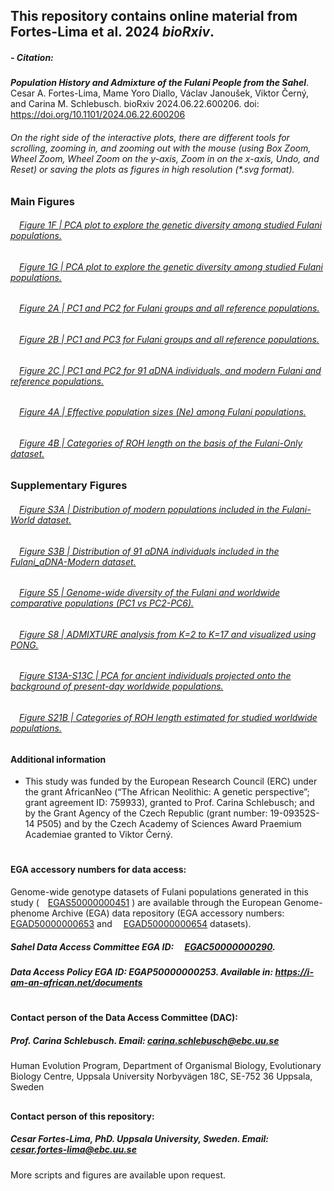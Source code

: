 ## This repository contains online material from Fortes-Lima et al. 2024 ***bioRxiv***.
####
##### - Citation:
***Population History and Admixture of the Fulani People from the Sahel***.
Cesar A. Fortes-Lima, Mame Yoro Diallo, Václav Janoušek, Viktor Černý, and Carina M. Schlebusch. 
bioRxiv 2024.06.22.600206. doi: https://doi.org/10.1101/2024.06.22.600206

###### On the right side of the interactive plots, there are different tools for scrolling, zooming in, and zooming out with the mouse (using Box Zoom, Wheel Zoom, Wheel Zoom on the y-axis, Zoom in on the x-axis, Undo, and Reset) or saving the plots as figures in high resolution (*.svg format). 


### Main Figures
###### &emsp;[Figure 1F | PCA plot to explore the genetic diversity among studied Fulani populations.](https://raw.githack.com/Schlebusch-lab/Sahel_study/main/01-Main_Figures/Main_Figure_1F.html)

###### &emsp;[Figure 1G | PCA plot to explore the genetic diversity among studied Fulani populations.](https://raw.githack.com/Schlebusch-lab/Sahel_study/main/01-Main_Figures/Main_Figure_1G.html)

###### &emsp;[Figure 2A | PC1 and PC2 for Fulani groups and all reference populations.](https://raw.githack.com/Schlebusch-lab/Sahel_study/main/01-Main_Figures/Main_Figure_2A.html)

###### &emsp;[Figure 2B | PC1 and PC3 for Fulani groups and all reference populations.](https://raw.githack.com/Schlebusch-lab/Sahel_study/main/01-Main_Figures/Main_Figure_2B.html)

###### &emsp;[Figure 2C | PC1 and PC2 for 91 aDNA individuals, and modern Fulani and reference populations.](https://raw.githack.com/Schlebusch-lab/Sahel_study/main/01-Main_Figures/Main_Figure_2C.html)

###### &emsp;[Figure 4A | Effective population sizes (Ne) among Fulani populations.](https://raw.githack.com/Schlebusch-lab/Sahel_study/main/01-Main_Figures/Main_Figure_4A.html)

###### &emsp;[Figure 4B | Categories of ROH length on the basis of the Fulani-Only dataset.](https://raw.githack.com/Schlebusch-lab/Sahel_study/main/01-Main_Figures/Main_Figure_4B.html)


### Supplementary Figures

###### &emsp;[Figure S3A | Distribution of modern populations included in the Fulani-World dataset.](https://raw.githack.com/Schlebusch-lab/Sahel_study/main/02-Suppl_Figures/Suppl_Figure_S3A.html)

###### &emsp;[Figure S3B | Distribution of 91 aDNA individuals included in the Fulani_aDNA-Modern dataset.](https://raw.githack.com/Schlebusch-lab/Sahel_study/main/02-Suppl_Figures/Suppl_Figure_S3B.html)

###### &emsp;[Figure S5 | Genome-wide diversity of the Fulani and worldwide comparative populations (PC1 vs PC2-PC6).](https://raw.githack.com/Schlebusch-lab/Sahel_study/main/02-Suppl_Figures/Suppl_Figure_S5.html)

###### &emsp;[Figure S8 | ADMIXTURE analysis from K=2 to K=17 and visualized using PONG.](https://raw.githack.com/Schlebusch-lab/Sahel_study/main/02-Suppl_Figures/Suppl_Figure_S8.pdf)

###### &emsp;[Figure S13A-S13C | PCA for ancient individuals projected onto the background of present-day worldwide populations.](https://raw.githack.com/Schlebusch-lab/Sahel_study/main/02-Suppl_Figures/Suppl_Figure_S11.html)

###### &emsp;[Figure S21B | Categories of ROH length estimated for studied worldwide populations.](https://raw.githack.com/Schlebusch-lab/Sahel_study/main/02-Suppl_Figures/Suppl_Figure_S15B.html)


####
#### Additional information
- This study was funded by the European Research Council (ERC) under the grant AfricanNeo (“The African Neolithic: A genetic perspective”; grant agreement ID: 759933), granted to Prof. Carina Schlebusch; and by the Grant Agency of the Czech Republic (grant number: 19-09352S-14 P505) and by the Czech Academy of Sciences Award Praemium Academiae granted to Viktor Černý.

#
#### EGA accessory numbers for data access:
Genome-wide genotype datasets of Fulani populations generated in this study (&emsp;[EGAS50000000451](https://ega-archive.org/studies/EGAS50000000451) ) are available through the European Genome-phenome Archive (EGA) data repository (EGA accessory numbers:&emsp;[EGAD50000000653](https://ega-archive.org/datasets/EGAD50000000653) and &emsp;[EGAD50000000654](https://ega-archive.org/datasets/EGAD50000000654) datasets).

##### Sahel Data Access Committee EGA ID: &emsp;[EGAC50000000290](https://ega-archive.org/dacs/EGAC50000000290). 

##### Data Access Policy EGA ID: EGAP50000000253. Available in:  https://i-am-an-african.net/documents
#
#### Contact person of the Data Access Committee (DAC):
##### Prof. Carina Schlebusch. Email: carina.schlebusch@ebc.uu.se
Human Evolution Program, Department of Organismal Biology, 
Evolutionary Biology Centre, Uppsala University
Norbyvägen 18C, SE-752 36 Uppsala, Sweden
##
#### Contact person of this repository:
##### Cesar Fortes-Lima, PhD. Uppsala University, Sweden. Email: cesar.fortes-lima@ebc.uu.se
More scripts and figures are available upon request.

